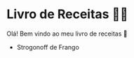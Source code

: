 # Livro de Receitas :woman_cook:

Olá! Bem vindo ao meu livro de receitas :wave:

- Strogonoff de Frango 



